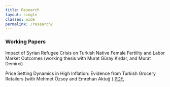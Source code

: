 ```yaml
---
title: Research
layout: single
classes: wide
permalink: /research/
---
```


### Working Papers 

Impact of Syrian Refugee Crisis on Turkish Native Female Fertility and Labor Market Outcomes (working thesis with Murat Güray Kırdar, and Murat Demirci)

Price Setting Dynamics in High Inflation: Evidence from Turkish Grocery Retailers (with Mehmet Özsoy and Emrehan Aktuğ ) [PDF.][pdf]

[pdf]: /files/working_paper.pdf




